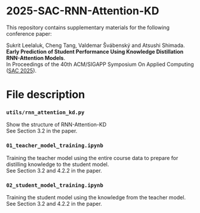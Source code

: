 # 2025-SAC-RNN-Attention-KD

This repository contains supplementary materials for the following conference paper:

Sukrit Leelaluk, Cheng Tang, Valdemar Švábenský and Atsushi Shimada.\
**Early Prediction of Student Performance Using Knowledge Distillation RNN-Attention Models**.\
In Proceedings of the 40th ACM/SIGAPP Symposium On Applied Computing ([SAC 2025](https://www.sigapp.org/sac/sac2025/)).

# File description

### `utils/rnn_attention_kd.py`
Show the structure of RNN-Attention-KD\
See Section 3.2 in the paper.

### `01_teacher_model_training.ipynb`
Training the teacher model using the entire course data to prepare for distilling knowledge to the student model.\
See Section 3.2 and 4.2.2 in the paper.

### `02_student_model_training.ipynb`
Training the student model using the knowledge from the teacher model.\
See Section 3.2 and 4.2.2 in the paper.
